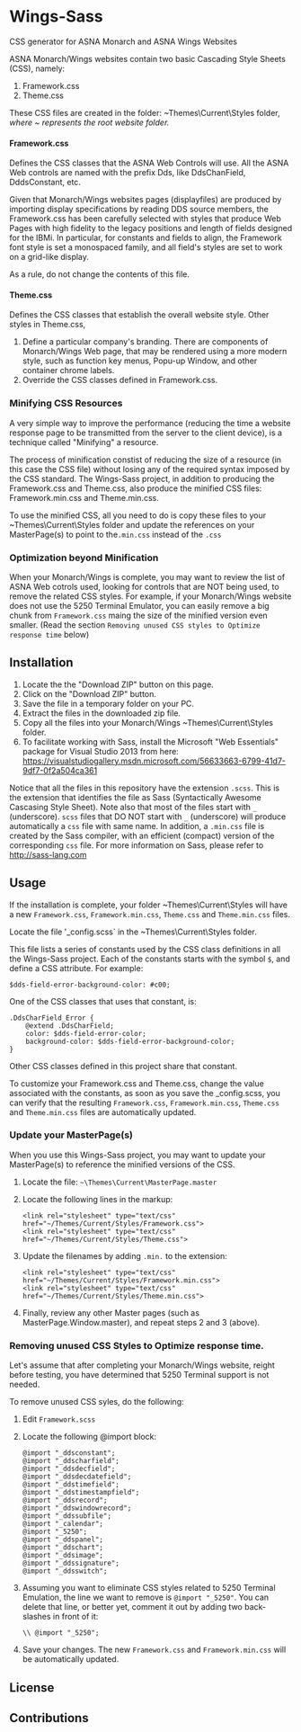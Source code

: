 # Wings-Sass
CSS generator for ASNA Monarch and ASNA Wings Websites

ASNA Monarch/Wings websites contain two basic Cascading Style Sheets (CSS), namely:

1. Framework.css
2. Theme.css

These CSS files are created in the folder: ~Themes\Current\Styles folder, *where ~ represents the root website folder.*

#### Framework.css 
Defines the CSS classes that the ASNA Web Controls will use. All the ASNA Web controls are named with the prefix Dds, like DdsChanField, DddsConstant, etc.

Given that Monarch/Wings websites pages (displayfiles) are produced by importing display specifications by reading DDS source members, the Framework.css has been carefully selected with styles that produce Web Pages with high fidelity to the legacy positions and length of fields designed for the IBMi. In particular, for constants and fields to align, the Framework font style is set a monospaced family, and all field's styles are set to work on a grid-like display.

As a rule, do not change the contents of this file.

#### Theme.css
Defines the CSS classes that establish the overall website style. 
Other styles in Theme.css,

1. Define a particular company's branding. There are components of Monarch/Wings Web page, that may be rendered using a more modern style, such as function key menus, Popu-up Window, and other container chrome labels.
2. Override the CSS classes defined in Framework.css. 

### Minifying CSS Resources

A very simple way to improve the performance (reducing the time a website response page to be transmitted from the server to the client device), is a technique called "Minifying" a resource. 

The process of minification constist of reducing the size of a resource (in this case the CSS file) without losing any of the required syntax imposed by the CSS standard.
The Wings-Sass project, in addition to producing the Framework.css and Theme.css, also produce the minified CSS files: Framework.min.css and Theme.min.css.

To use the minified CSS, all you need to do is copy these files to your ~Themes\Current\Styles folder and update the references on your MasterPage(s) to point to the`.min.css` instead of the `.css`

### Optimization beyond Minification

When your Monarch/Wings is complete, you may want to review the list of ASNA Web cotrols used, looking for controls that are NOT being used, to remove the related CSS styles. For example, if your Monarch/Wings website does not use the 5250 Terminal Emulator, you can easily remove a big chunk from `Framework.css` maing the size of the minified version even smaller. (Read the section `Removing unused CSS styles to Optimize response time` below)


## Installation

1. Locate the the "Download ZIP" button on this page.
2. Click on the "Download ZIP" button.
3. Save the file in a temporary folder on your PC.
4. Extract the files in the downloaded zip file.
5. Copy all the files into your Monarch/Wings ~Themes\Current\Styles folder.
6. To facilitate working with Sass, install the Microsoft "Web Essentials" package for Visual Studio 2013 from here: 
   https://visualstudiogallery.msdn.microsoft.com/56633663-6799-41d7-9df7-0f2a504ca361

Notice that all the files in this repository have the extension `.scss`. This is the extension that identifies the file as Sass (Syntactically Awesome Cascasing Style Sheet). Note also that most of the files start with `_` (underscore). `scss` files that DO NOT start with `_` (underscore) will produce automatically a `css` file with same name. In addition, a `.min.css` file is created by the Sass compiler, with an efficient (compact) version of the corresponding `css` file.
For more information on Sass, please refer to http://sass-lang.com

## Usage

If the installation is complete, your folder ~Themes\Current\Styles will have a new `Framework.css`, `Framework.min.css`, `Theme.css` and `Theme.min.css` files.

Locate the file '_config.scss` in the ~Themes\Current\Styles folder.

This file lists a series of constants used by the CSS class definitions in all the Wings-Sass project. Each of the constants starts with the symbol `$`, and define a CSS attribute. For example:

`$dds-field-error-background-color: #c00;`

One of the CSS classes that uses that constant, is:


```
.DdsCharField_Error {
    @extend .DdsCharField;
    color: $dds-field-error-color;
    background-color: $dds-field-error-background-color;
}
```

Other CSS classes defined in this project share that constant. 

To customize your Framework.css and Theme.css, change the value associated with the constants, as soon as you save the _config.scss, you can verify that the resulting `Framework.css`, `Framework.min.css`, `Theme.css` and `Theme.min.css` files are automatically updated.

### Update your MasterPage(s)

When you use this Wings-Sass project, you may want to update your MasterPage(s) to reference the minified versions of the CSS.

1. Locate the file: `~\Themes\Current\MasterPage.master`
2. Locate the following lines in the markup:

    ```
    <link rel="stylesheet" type="text/css" href="~/Themes/Current/Styles/Framework.css">
    <link rel="stylesheet" type="text/css" href="~/Themes/Current/Styles/Theme.css">
    ```

3. Update the filenames by adding `.min.` to the extension:

    ```
    <link rel="stylesheet" type="text/css" href="~/Themes/Current/Styles/Framework.min.css">
    <link rel="stylesheet" type="text/css" href="~/Themes/Current/Styles/Theme.min.css">
    ```
4. Finally, review any other Master pages (such as MasterPage.Window.master), and repeat steps 2 and 3 (above).    

### Removing unused CSS Styles to Optimize response time.

Let's assume that after completing your Monarch/Wings website, reight before testing, you have determined that 5250 Terminal support is not needed.

To remove unused CSS syles, do the following:

1. Edit `Framework.scss`
2. Locate the following @import block:

    ```
    @import "_ddsconstant";
    @import "_ddscharfield";
    @import "_ddsdecfield";
    @import "_ddsdecdatefield";
    @import "_ddstimefield";
    @import "_ddstimestampfield";
    @import "_ddsrecord";
    @import "_ddswindowrecord";
    @import "_ddssubfile";
    @import "_calendar";
    @import "_5250";
    @import "_ddspanel";
    @import "_ddschart";
    @import "_ddsimage";
    @import "_ddssignature";
    @import "_ddsswitch";
    ```

3. Assuming you want to eliminate CSS styles related to 5250 Terminal Emulation, the line we want to remove is `@import "_5250"`. You can delete that line, or better yet, comment it out by adding two back-slashes in front of it:

    ```
    \\ @import "_5250";
    ```
4. Save your changes. The new `Framework.css` and `Framework.min.css` will be automatically updated.

## License



## Contributions
